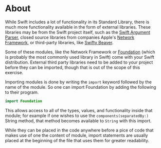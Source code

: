 # About

While Swift includes a lot of functionality in its Standard Library, there is much more functionality available in the form of external libraries. These libraries may be from the Swift project itself, such as the [Swift Argument Parser][argument-parser], closed source libraries from companies Apple's [Network Framework][network-framework], or third-party libraries, like [Swifty Beaver][swifty-beaver].

Some of these modules, like the Network Framework or [Foundation][apple-foundation] (which is probably the most commonly used library in Swift) come with your Swift distribution. External third party libraries need to be added to your project before they can be imported, though that is out of the scope of this exercise.

Importing modules is done by writing the `import` keyword followed by the name of the module. So one can import Foundation by adding the following to their program.

```swift
import Foundation
```

This allows access to all of the types, values, and functionality inside that module; for example if one wishes to use the `components(separatedBy:)` String method, that method becomes available to `String` with this import.

While they can be placed in the code anywhere before a pice of code that makes use of one the content of module, import statements are usually placed at the beginning of the file that uses them for greater readability.

[argument-parser]: https://github.com/apple/swift-argument-parser
[network-framework]: https://developer.apple.com/documentation/network
[swifty-beaver]: https://github.com/apple/swift-argument-parser
[apple-foundation]: https://developer.apple.com/documentation/foundation
